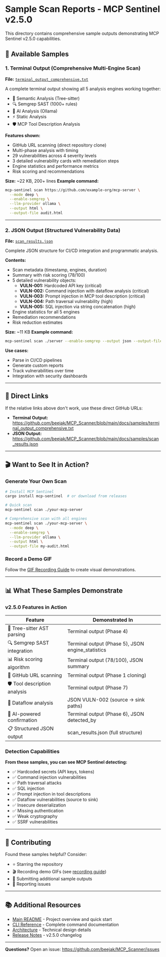 # Sample Scan Reports - MCP Sentinel v2.5.0

This directory contains comprehensive sample outputs demonstrating MCP Sentinel v2.5.0 capabilities.

## 📁 Available Samples

### 1. Terminal Output (Comprehensive Multi-Engine Scan)
**File:** [`terminal_output_comprehensive.txt`](terminal_output_comprehensive.txt)

A complete terminal output showing all 5 analysis engines working together:
- 🌳 Semantic Analysis (Tree-sitter)
- 🔍 Semgrep SAST (1000+ rules)
- 🤖 AI Analysis (Ollama)
- ⚡ Static Analysis
- 🛡️ MCP Tool Description Analysis

**Features shown:**
- GitHub URL scanning (direct repository clone)
- Multi-phase analysis with timing
- 29 vulnerabilities across 4 severity levels
- 3 detailed vulnerability cards with remediation steps
- Engine statistics and performance metrics
- Risk scoring and recommendations

**Size:** ~22 KB, 200+ lines
**Example command:**
```bash
mcp-sentinel scan https://github.com/example-org/mcp-server \
  --mode deep \
  --enable-semgrep \
  --llm-provider ollama \
  --output html \
  --output-file audit.html
```

---

### 2. JSON Output (Structured Vulnerability Data)
**File:** [`scan_results.json`](scan_results.json)

Complete JSON structure for CI/CD integration and programmatic analysis.

**Contents:**
- Scan metadata (timestamp, engines, duration)
- Summary with risk scoring (78/100)
- 5 detailed vulnerability objects:
  - **VULN-001:** Hardcoded API key (critical)
  - **VULN-002:** Command injection with dataflow analysis (critical)
  - **VULN-003:** Prompt injection in MCP tool description (critical)
  - **VULN-004:** Path traversal vulnerability (high)
  - **VULN-005:** SQL injection via string concatenation (high)
- Engine statistics for all 5 engines
- Remediation recommendations
- Risk reduction estimates

**Size:** ~11 KB
**Example command:**
```bash
mcp-sentinel scan ./server --enable-semgrep --output json --output-file results.json
```

**Use cases:**
- Parse in CI/CD pipelines
- Generate custom reports
- Track vulnerabilities over time
- Integration with security dashboards

---

## 🔗 Direct Links

If the relative links above don't work, use these direct GitHub URLs:

- **Terminal Output:** https://github.com/beejak/MCP_Scanner/blob/main/docs/samples/terminal_output_comprehensive.txt
- **JSON Output:** https://github.com/beejak/MCP_Scanner/blob/main/docs/samples/scan_results.json

---

## 🎬 Want to See It in Action?

### Generate Your Own Scan

```bash
# Install MCP Sentinel
cargo install mcp-sentinel  # or download from releases

# Quick scan
mcp-sentinel scan ./your-mcp-server

# Comprehensive scan with all engines
mcp-sentinel scan ./your-mcp-server \
  --mode deep \
  --enable-semgrep \
  --llm-provider ollama \
  --output html \
  --output-file my-audit.html
```

### Record a Demo GIF

Follow the [GIF Recording Guide](../GIF_RECORDING_GUIDE.md) to create visual demonstrations.

---

## 📊 What These Samples Demonstrate

### v2.5.0 Features in Action

| Feature | Demonstrated In |
|---------|----------------|
| 🌳 Tree-sitter AST parsing | Terminal output (Phase 4) |
| 🔍 Semgrep SAST integration | Terminal output (Phase 5), JSON engine_statistics |
| 📊 Risk scoring algorithm | Terminal output (78/100), JSON summary |
| 🐙 GitHub URL scanning | Terminal output (Phase 1 cloning) |
| 🛡️ Tool description analysis | Terminal output (Phase 7) |
| 🧬 Dataflow analysis | JSON VULN-002 (source → sink paths) |
| 🤖 AI-powered confirmation | Terminal output (Phase 6), JSON detected_by |
| 📋 Structured JSON output | scan_results.json (full structure) |

### Detection Capabilities

**From these samples, you can see MCP Sentinel detecting:**
- ✅ Hardcoded secrets (API keys, tokens)
- ✅ Command injection vulnerabilities
- ✅ Path traversal attacks
- ✅ SQL injection
- ✅ Prompt injection in tool descriptions
- ✅ Dataflow vulnerabilities (source to sink)
- ✅ Insecure deserialization
- ✅ Missing authentication
- ✅ Weak cryptography
- ✅ SSRF vulnerabilities

---

## 🤝 Contributing

Found these samples helpful? Consider:
- ⭐ Starring the repository
- 🎬 Recording demo GIFs (see [recording guide](../GIF_RECORDING_GUIDE.md))
- 📝 Submitting additional sample outputs
- 🐛 Reporting issues

---

## 📚 Additional Resources

- [Main README](../../README.md) - Project overview and quick start
- [CLI Reference](../CLI_REFERENCE.md) - Complete command documentation
- [Architecture](../ARCHITECTURE_PHASE_2_5.md) - Technical design details
- [Release Notes](../../RELEASE_NOTES_v2.5.0.md) - v2.5.0 changelog

---

**Questions?** Open an issue: https://github.com/beejak/MCP_Scanner/issues
